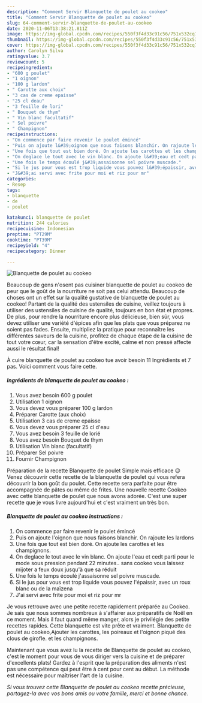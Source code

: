 ```yaml
---
description: "Comment Servir Blanquette de poulet au cookeo"
title: "Comment Servir Blanquette de poulet au cookeo"
slug: 64-comment-servir-blanquette-de-poulet-au-cookeo
date: 2020-11-06T13:38:21.811Z
image: https://img-global.cpcdn.com/recipes/550f3f4d33c91c56/751x532cq70/blanquette-de-poulet-au-cookeo-photo-principale-de-la-recette.jpg
thumbnail: https://img-global.cpcdn.com/recipes/550f3f4d33c91c56/751x532cq70/blanquette-de-poulet-au-cookeo-photo-principale-de-la-recette.jpg
cover: https://img-global.cpcdn.com/recipes/550f3f4d33c91c56/751x532cq70/blanquette-de-poulet-au-cookeo-photo-principale-de-la-recette.jpg
author: Carolyn Silva
ratingvalue: 3.7
reviewcount: 5
recipeingredient:
- "600 g poulet"
- "1 oignon"
- "100 g lardon"
- " Carotte aux choix"
- "3 cas de creme epaisse"
- "25 cl deau"
- "3 feuille de lori"
- " Bouquet de thym"
- " Vin blanc facultatif"
- " Sel poivre"
- " Champignon"
recipeinstructions:
- "On commence par faire revenir le poulet émincé"
- "Puis on ajoute l&#39;oignon que nous faisons blanchir. On rajoute les lardons"
- "Une fois que tout est bien doré. On ajoute les carottes et les champignons."
- "On deglace le tout avec le vin blanc. On ajoute l&#39;eau et cedt parti pour le mode sous pression pendant 22 minutes.. sans cookeo vous laissez mijoter a feux doux jusqu&#39;à que sa réduit"
- "Une fois le temps écoulé j&#39;assaisonne sel poivre muscade."
- "Si le jus pour vous est trop liquide vous pouvez l&#39;épaissir, avec un roux blanc ou de la maïzena"
- "J&#39;ai servi avec frite pour moi et riz pour mr"
categories:
- Resep
tags:
- blanquette
- de
- poulet

katakunci: blanquette de poulet 
nutrition: 244 calories
recipecuisine: Indonesian
preptime: "PT29M"
cooktime: "PT39M"
recipeyield: "4"
recipecategory: Dinner

---
```



![Blanquette de poulet au cookeo](https://img-global.cpcdn.com/recipes/550f3f4d33c91c56/751x532cq70/blanquette-de-poulet-au-cookeo-photo-principale-de-la-recette.jpg)

Beaucoup de gens n'osent pas cuisiner blanquette de poulet au cookeo de peur que le goût de la nourriture ne soit pas celui attendu. Beaucoup de choses ont un effet sur la qualité gustative de blanquette de poulet au cookeo! Partant de la qualité des ustensiles de cuisine, veillez toujours à utiliser des ustensiles de cuisine de qualité, toujours en bon état et propres. De plus, pour rendre la nourriture encore plus délicieuse, bien sûr, vous devez utiliser une variété d'épices afin que les plats que vous préparez ne soient pas fades. Ensuite, multipliez la pratique pour reconnaître les différentes saveurs de la cuisine, profitez de chaque étape de la cuisine de tout votre cœur, car la sensation d'être excité, calme et non pressé affecte aussi le résultat final!

<!--inarticleads1-->

À cuire blanquette de poulet au cookeo tue avoir besoin 11 Ingrédients et 7 pas. Voici comment vous faire cette.

##### Ingrédients de blanquette de poulet au cookeo :

1. Vous avez besoin 600 g poulet
1. Utilisation 1 oignon
1. Vous devez vous préparer 100 g lardon
1. Préparer  Carotte (aux choix)
1. Utilisation 3 cas de creme epaisse
1. Vous devez vous préparer 25 cl d&#39;eau
1. Vous avez besoin 3 feuille de lorié
1. Vous avez besoin  Bouquet de thym
1. Utilisation  Vin blanc (facultatif)
1. Préparer  Sel poivre
1. Fournir  Champignon


Préparation de la recette Blanquette de poulet Simple mais efficace 😉 Venez découvrir cette recette de la blanquette de poulet qui vous refera découvrir la bon goût du poulet. Cette recette sera parfaite pour être accompagnée de pâtes ou même de frites. Une nouvelle recette Cookeo avec cette blanquette de poulet que nous avons adorée. C&#39;est une super recette que je vous livre aujourd&#39;hui et c&#39;est vraiment un très bon. 

<!--inarticleads2-->

##### Blanquette de poulet au cookeo instructions :

1. On commence par faire revenir le poulet émincé
1. Puis on ajoute l&#39;oignon que nous faisons blanchir. On rajoute les lardons
1. Une fois que tout est bien doré. On ajoute les carottes et les champignons.
1. On deglace le tout avec le vin blanc. On ajoute l&#39;eau et cedt parti pour le mode sous pression pendant 22 minutes.. sans cookeo vous laissez mijoter a feux doux jusqu&#39;à que sa réduit
1. Une fois le temps écoulé j&#39;assaisonne sel poivre muscade.
1. Si le jus pour vous est trop liquide vous pouvez l&#39;épaissir, avec un roux blanc ou de la maïzena
1. J&#39;ai servi avec frite pour moi et riz pour mr


Je vous retrouve avec une petite recette rapidement préparée au Cookeo. Je sais que nous sommes nombreux à s&#39;affairer aux préparatifs de Noël en ce moment. Mais il faut quand même manger, alors je privilégie des petite recettes rapides. Cette blanquette est vite prête et vraiment. Blanquette de poulet au cookeo,Ajouter les carottes, les poireaux et l&#39;oignon piqué des clous de girofle. et les champignons. 

<!--inarticleads1-->

<p>
Maintenant que vous avez lu la recette de Blanquette de poulet au cookeo, c'est le moment pour vous de vous diriger vers la cuisine et de préparer d'excellents plats! Gardez à l'esprit que la préparation des aliments n'est pas une compétence qui peut être à cent pour cent au début. La méthode est nécessaire pour maîtriser l'art de la cuisine.
</p>

<p>
<i>Si vous trouvez cette Blanquette de poulet au cookeo recette précieuse, partagez-la avec vos bons amis ou votre famille, merci et bonne chance.</i>
</p>
